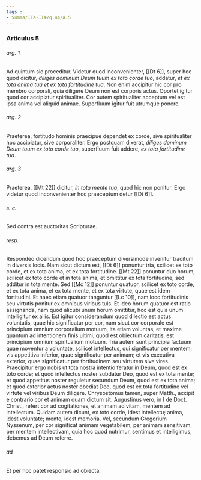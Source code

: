 ```yaml
---
tags : 
- Summa/IIa-IIæ/q.44/a.5
---
```


### Articulus 5

###### arg. 1
Ad quintum sic proceditur. Videtur quod inconvenienter, [[Dt 6]], super hoc quod dicitur, *diliges dominum Deum tuum ex toto corde tuo*, addatur, *et ex tota anima tua et ex tota fortitudine tua*. Non enim accipitur hic cor pro membro corporali, quia diligere Deum non est corporis actus. Oportet igitur quod cor accipiatur spiritualiter. Cor autem spiritualiter acceptum vel est ipsa anima vel aliquid animae. Superfluum igitur fuit utrumque ponere.

###### arg. 2
Praeterea, fortitudo hominis praecipue dependet ex corde, sive spiritualiter hoc accipiatur, sive corporaliter. Ergo postquam dixerat, *diliges dominum Deum tuum ex toto corde tuo*, superfluum fuit addere, *ex tota fortitudine tua*.

###### arg. 3
Praeterea, [[Mt 22]] dicitur, *in tota mente tua*, quod hic non ponitur. Ergo videtur quod inconvenienter hoc praeceptum detur [[Dt 6]].

###### s. c.
Sed contra est auctoritas Scripturae.

###### resp.
Respondeo dicendum quod hoc praeceptum diversimode invenitur traditum in diversis locis. Nam sicut dictum est, [[Dt 6]] ponuntur tria, scilicet ex toto corde, et ex tota anima, et ex tota fortitudine. [[Mt 22]] ponuntur duo horum, scilicet ex toto corde et in tota anima, et omittitur ex tota fortitudine, sed additur in tota mente. Sed [[Mc 12]] ponuntur quatuor, scilicet ex toto corde, et ex tota anima, et ex tota mente, et ex tota virtute, quae est idem fortitudini. Et haec etiam quatuor tanguntur [[Lc 10]], nam loco fortitudinis seu virtutis ponitur ex omnibus viribus tuis. Et ideo horum quatuor est ratio assignanda, nam quod alicubi unum horum omittitur, hoc est quia unum intelligitur ex aliis. Est igitur considerandum quod dilectio est actus voluntatis, quae hic significatur per cor, nam sicut cor corporale est principium omnium corporalium motuum, ita etiam voluntas, et maxime quantum ad intentionem finis ultimi, quod est obiectum caritatis, est principium omnium spiritualium motuum. Tria autem sunt principia factuum quae moventur a voluntate, scilicet intellectus, qui significatur per mentem; vis appetitiva inferior, quae significatur per animam; et vis executiva exterior, quae significatur per fortitudinem seu virtutem sive vires. Praecipitur ergo nobis ut tota nostra intentio feratur in Deum, quod est ex toto corde; et quod intellectus noster subdatur Deo, quod est ex tota mente; et quod appetitus noster reguletur secundum Deum, quod est ex tota anima; et quod exterior actus noster obediat Deo, quod est ex tota fortitudine vel virtute vel viribus Deum diligere. Chrysostomus tamen, super Matth., accipit e contrario cor et animam quam dictum sit. Augustinus vero, in I de Doct. Christ., refert cor ad cogitationes, et animam ad vitam, mentem ad intellectum. Quidam autem dicunt, ex toto corde, idest intellectu; anima, idest voluntate; mente, idest memoria. Vel, secundum Gregorium Nyssenum, per cor significat animam vegetabilem, per animam sensitivam, per mentem intellectivam, quia hoc quod nutrimur, sentimus et intelligimus, debemus ad Deum referre.

###### ad 
Et per hoc patet responsio ad obiecta.

